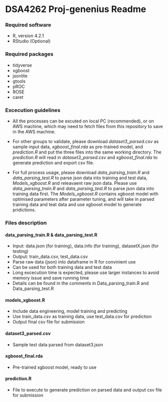 # DSA4262 Proj-genenius Readme

### Required software
- R, version 4.2.1
- RStudio (Optional)

### Required packages
- tidyverse
- xgboost
- jsonlite
- gtools
- pROC
- ROSE
- caret

### Excecution guidelines
- All the processes can be excuted on local PC (recommended), or on AWS machine, which may need to fetch files from this repository to save in the AWS machine.

- For other groups to validate, please download _dataset3_parsed.csv_ as sample input data, _xgboost_final.rda_ as pre-trained model, and _prediction.R_ and put the three files into the same working directory. The _prediction.R_ will read in _dataset3_parsed.csv_ and _xgboost_final.rda_ to generate prediction and export csv file.  

- For full process usage, please download _data_parsing_train.R_ and _data_parsing_test.R_ to parse json data into training and test data, _Models_xgboost.R_ and releavaent raw json data. Please use _data_parsing_train.R_ and _data_parsing_test.R_ to parse json data into training data first. The _Models_xgboost.R_ contains xgboost model with optimised parameters after parameter tuning, and will take in parsed training data and teat data and use xgboost model to generate pridictions.  

### Files description
#### data_parsing_train.R & data_parsing_test.R
- Input: data.json (for training), data.info (for training), datasetX.json (for testing)
- Output: train_data.csv, test_data.csv
- Parse raw data (json) into dataframe in R for convinient use
- Can be used for both training data and test data
- Long excecution time is expected, please use larger instances to avoid memory issue and save running time
- Details can be found in the comments in Data_parsing_train.R and Data_parsing_test.R

#### models_xgboost.R 
- Include data engineering, model training and predicting
- Use train_data.csv as training data, use test_data.csv for prediction
- Output final csv file for submission 

#### dataset3_parsed.csv
- Sample test data parsed from dataset3.json

#### xgboost_final.rda
- Pre-trained xgboost model, ready to use

#### prediction.R
- File to execute to generate prediction on parsed data and output csv file for submission

